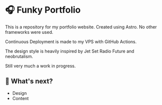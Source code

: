 # 🎧 Funky Portfolio

This is a repository for my portfolio website. Created using Astro. No other frameworks were used.

Continuous Deployment is made to my VPS with GitHub Actions.

The design style is heavily inspired by Jet Set Radio Future and neobrutalism.

Still very much a work in progress.

## 👀 What's next?

- Design
- Content
